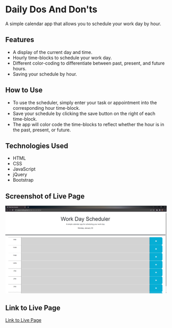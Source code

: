 # Daily Dos And Don'ts

A simple calendar app that allows you to schedule your work day by hour.

## Features

* A display of the current day and time.
* Hourly time-blocks to schedule your work day.
* Different color-coding to differentiate between past, present, and future hours.
* Saving your schedule by hour.

## How to Use

* To use the scheduler, simply enter your task or appointment into the corresponding hour time-block.
* Save your schedule by clicking the save button on the right of each time-block.
* The app will color code the time-blocks to reflect whether the hour is in the past, present, or future.

## Technologies Used

* HTML
* CSS
* JavaScript
* jQuery
* Bootstrap

## Screenshot of Live Page

![Screenshot of Page](./assets/images/2023-01-30.png)

## Link to Live Page

[Link to Live Page](https://jacksonmaltby.github.io/daily-dos-and-donts/)